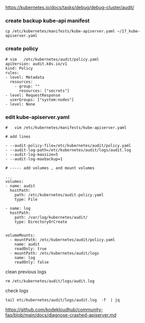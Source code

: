 
https://kubernetes.io/docs/tasks/debug/debug-cluster/audit/
### create backup kube-api manifest
```` 
cp /etc/kubernetes/manifests/kube-apiserver.yaml ~/17_kube-apiserver.yaml
````
### create policy
```` 
# vim   /etc/kubernetes/audit/policy.yaml
apiVersion: audit.k8s.io/v1
kind: Policy
rules:
- level: Metadata
  resources:
    - group: ""
      resources: ["secrets"]
- level: RequestResponse
  userGroups: ["system:nodes"]
- level: None

````

### edit  kube-apiserver.yaml
```` 
#   vim /etc/kubernetes/manifests/kube-apiserver.yaml

# add lines

- --audit-policy-file=/etc/kubernetes/audit/policy.yaml
- --audit-log-path=/etc/kubernetes/audit/logs/audit.log
- --audit-log-maxsize=5
- --audit-log-maxbackup=1

# ----- add volumes , and mount volumes 

...
volumes:
- name: audit
  hostPath:
    path: /etc/kubernetes/audit-policy.yaml
    type: File

- name: log
  hostPath:
    path: /var/log/kubernetes/audit/
    type: DirectoryOrCreate


volumeMounts:
  - mountPath: /etc/kubernetes/audit/policy.yaml
    name: audit
    readOnly: true
  - mountPath: /etc/kubernetes/audit/logs
    name: log
    readOnly: false

````

clean previous logs 
```` 
rm /etc/kubernetes/audit/logs/audit.log
````

check logs 

```` 
tail etc/kubernetes/audit/logs/audit.log  -f  | jq
````

https://github.com/kodekloudhub/community-faq/blob/main/docs/diagnose-crashed-apiserver.md 
